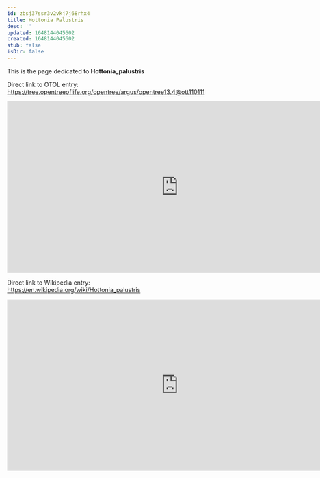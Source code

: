 ```yaml
---
id: zbsj37ssr3v2vkj7j68rhx4
title: Hottonia Palustris
desc: ''
updated: 1648144045602
created: 1648144045602
stub: false
isDir: false
---
```

This is the page dedicated to **Hottonia_palustris**


Direct link to OTOL entry: https://tree.opentreeoflife.org/opentree/argus/opentree13.4@ott110111



<html>
    <body>
    <iframe src="https://tree.opentreeoflife.org/opentree/argus/opentree13.4@ott110111"
    width="800" height="400" frameborder="0" allowfullscreen> </iframe>
    </body>
</html>
    


Direct link to Wikipedia entry: https://en.wikipedia.org/wiki/Hottonia_palustris



<html>
    <body>
    <iframe src="https://en.wikipedia.org/wiki/Hottonia_palustris"
    width="800" height="400" frameborder="0" allowfullscreen> </iframe>
    </body>
</html>
    
